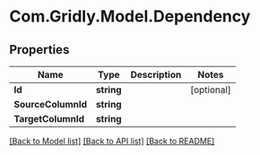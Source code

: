 
# Com.Gridly.Model.Dependency

## Properties

Name | Type | Description | Notes
------------ | ------------- | ------------- | -------------
**Id** | **string** |  | [optional] 
**SourceColumnId** | **string** |  | 
**TargetColumnId** | **string** |  | 

[[Back to Model list]](../README.md#documentation-for-models)
[[Back to API list]](../README.md#documentation-for-api-endpoints)
[[Back to README]](../README.md)

